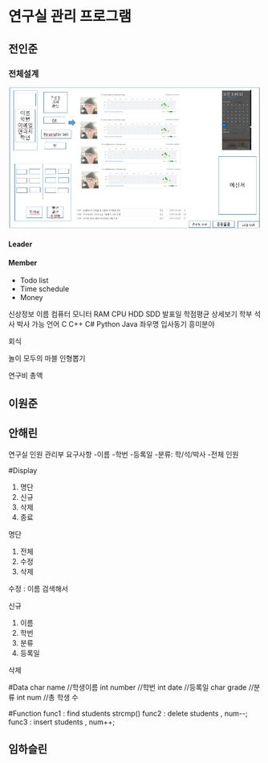 # 연구실 관리 프로그램

## 전인준
### 전체설계
![Alt text](MainDisplay.PNG)
#### Leader
#### Member
- Todo list
- Time schedule
- Money

신상정보
이름
컴퓨터
	모니터
	RAM
CPU
HDD
SDD
발표일
학점평균
		상세보기
		학부
		석사
		박사
가능 언어
	C
C++
C#
Python
Java
	좌우명
	입사동기
	흥미분야



회식

놀이
모두의 마블
	인형뽑기

연구비 총액


## 이원준
## 안해린
연구실 인원 관리부 요구사항
-이름
-학번
-등록일
-분류: 학/석/박사
-전체 인원

#Display
1. 명단
2. 신규
3. 삭제
0. 종료

명단
1. 전체
2. 수정
3. 삭제

수정 : 이름 검색해서

신규
1. 이름
2. 학번
3. 분류
4. 등록일

삭제

#Data
char name //학생이름
int number //학번
int date //등록일
char grade //분류
int num //총 학생 수

#Function
func1 : find students strcmp()
func2 : delete students , num--;
func3 : insert students , num++;

## 임하슬린
